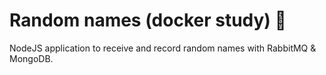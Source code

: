 # Random names (docker study) 🐋

NodeJS application to receive and record random names with RabbitMQ &amp; MongoDB. 
